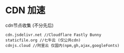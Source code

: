 # CDN 加速

cdn节点收集 (不分先后)

```web-idl
cdn.jsdelivr.net //Cloudflare Fastly Bunny 
staticfile.org //七牛云 (仅公共cdn)
cdnjs.cloud //阿里云 仅国内(npm,gh,ajax,googleFonts)




```


